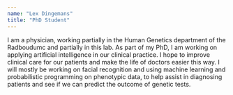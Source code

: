 ```yaml
---
name: "Lex Dingemans"
title: "PhD Student"
---
```


I am a physician, working partially in the Human Genetics department of the Radboudumc and partially in this lab. As part of my PhD, I am working on applying artificial intelligence in our clinical practice. I hope to improve clinical care for our patients and make the life of doctors easier this way. I will mostly be working on facial recognition and using machine learning and probabilistic programming on phenotypic data, to help assist in diagnosing patients and see if we can predict the outcome of genetic tests.
